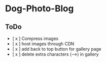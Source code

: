 # Dog-Photo-Blog

## ToDo
- [ x ] Compress images
- [ x ] host images through CDN
- [ x ] add back to top button for gallery page
- [ x ] delete extra characters (-->) in gallery
